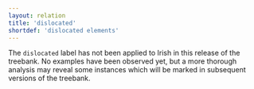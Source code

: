 ```yaml
---
layout: relation
title: 'dislocated'
shortdef: 'dislocated elements'
---
```


The `dislocated` label has not been applied to Irish in this release of the treebank. No examples have been observed yet, but a more thorough analysis may reveal some instances which will be marked in subsequent versions of the treebank.
